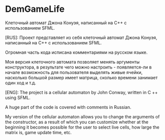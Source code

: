 # DemGameLife
Клеточный автомат Джона Конуэя, написанный на C++ с использованием SFML.

[RUS]: Проект представляет из себя клеточный автомат Джона Конуэя, написанный на C++ с использованием SFML.

Огромная часть кода исписана комментариями на русском языке. 

Моя версия клеточного автомата позволяет менять аргументы конструктора,
в результате чего можно настроить - появляется-ли в начале возможность для пользователя выделять живые ячейки,
насколько большой размер имеет матрица, сколько времени занимает один ход и т.д.

[ENG]: The project is a cellular automaton by John Conway, written in C ++ using SFML.

A huge part of the code is covered with comments in Russian.

My version of the cellular automaton allows you to change the arguments of the constructor,
as a result of which you can customize whether at the beginning it becomes possible for the user to select live cells,
how large the matrix is, game update time, etc.
